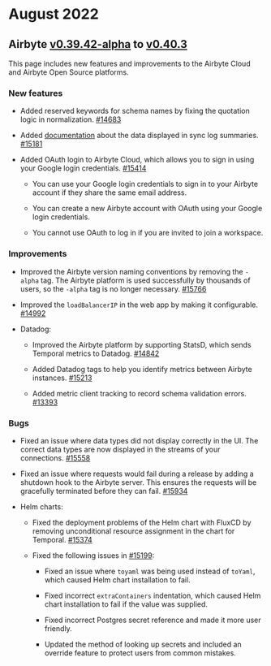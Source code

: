 # August 2022

## Airbyte [v0.39.42-alpha](https://github.com/airbytehq/airbyte/releases/tag/v0.39.42-alpha) to [v0.40.3](https://github.com/airbytehq/airbyte/releases/tag/v0.40.3)

This page includes new features and improvements to the Airbyte Cloud and Airbyte Open Source platforms.

### New features

- Added reserved keywords for schema names by fixing the quotation logic in normalization. [#14683](https://github.com/airbytehq/airbyte/pull/14683)

- Added [documentation](https://docs.airbyte.com/cloud/managing-airbyte-cloud/review-sync-summary) about the data displayed in sync log summaries. [#15181](https://github.com/airbytehq/airbyte/pull/15181)

- Added OAuth login to Airbyte Cloud, which allows you to sign in using your Google login credentials. [#15414](https://github.com/airbytehq/airbyte/pull/15414)

  - You can use your Google login credentials to sign in to your Airbyte account if they share the same email address.

  - You can create a new Airbyte account with OAuth using your Google login credentials.

  - You cannot use OAuth to log in if you are invited to join a workspace.

### Improvements

- Improved the Airbyte version naming conventions by removing the `-alpha` tag. The Airbyte platform is used successfully by thousands of users, so the `-alpha` tag is no longer necessary. [#15766](https://github.com/airbytehq/airbyte/pull/15766)

- Improved the `loadBalancerIP` in the web app by making it configurable. [#14992](https://github.com/airbytehq/airbyte/pull/14992)

- Datadog:

  - Improved the Airbyte platform by supporting StatsD, which sends Temporal metrics to Datadog. [#14842](https://github.com/airbytehq/airbyte/pull/14842)

  - Added Datadog tags to help you identify metrics between Airbyte instances. [#15213](https://github.com/airbytehq/airbyte/pull/15213)

  - Added metric client tracking to record schema validation errors. [#13393](https://github.com/airbytehq/airbyte/pull/13393)

### Bugs

- Fixed an issue where data types did not display correctly in the UI. The correct data types are now displayed in the streams of your connections. [#15558](https://github.com/airbytehq/airbyte/pull/15558)

- Fixed an issue where requests would fail during a release by adding a shutdown hook to the Airbyte server. This ensures the requests will be gracefully terminated before they can fail. [#15934](https://github.com/airbytehq/airbyte/pull/15934)

- Helm charts:

  - Fixed the deployment problems of the Helm chart with FluxCD by removing unconditional resource assignment in the chart for Temporal. [#15374](https://github.com/airbytehq/airbyte/pull/15374)

  - Fixed the following issues in [#15199](https://github.com/airbytehq/airbyte/pull/15199):

    - Fixed an issue where `toyaml` was being used instead of `toYaml`, which caused Helm chart installation to fail.

    - Fixed incorrect `extraContainers` indentation, which caused Helm chart installation to fail if the value was supplied.

    - Fixed incorrect Postgres secret reference and made it more user friendly.

    - Updated the method of looking up secrets and included an override feature to protect users from common mistakes.

